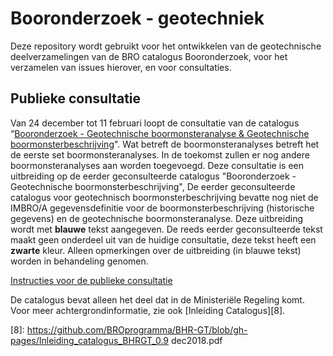 # Booronderzoek - geotechniek
Deze repository wordt gebruikt voor het ontwikkelen van de geotechnische deelverzamelingen van de BRO catalogus Booronderzoek, voor het verzamelen van issues hierover, en voor consultaties. 

## Publieke consultatie
Van 24 december tot 11 februari loopt de consultatie van de catalogus “[Booronderzoek - Geotechnische boormonsteranalyse & Geotechnische boormonsterbeschrijving][1]". Wat betreft de boormonsteranalyses betreft het de eerste set boormonsteranalyses. In de toekomst zullen er nog andere boormonsteranalyses aan worden toegevoegd. 
Deze consultatie is een uitbreiding op de eerder geconsulteerde catalogus "Booronderzoek - Geotechnische  boormonsterbeschrijving", De eerder geconsulteerde catalogus voor geotechnisch boormonsterbeschrijving bevatte nog niet de IMBRO/A gegevensdefinitie voor de boormonsterbeschrijving (historische gegevens) en de geotechnische boormonsteranalyse. Deze uitbreiding wordt met **blauwe** tekst aangegeven. De reeds eerder geconsulteerde tekst maakt geen onderdeel uit van de huidige consultatie, deze tekst heeft een **zwarte** kleur. Alleen opmerkingen over de uitbreiding (in blauwe tekst) worden in behandeling genomen.


[Instructies voor de publieke consultatie][7]

De catalogus bevat alleen het deel dat in de Ministeriële Regeling komt. Voor meer achtergrondinformatie, zie ook [Inleiding Catalogus][8]. 

[1]: https://github.com/BROprogramma/BHR-GT/blob/gh-pages/20181221%20Booronderzoek%20-%20Geotechnische%20boormonsteranalyse%20en%20Geotechnische%20boormonsterbeschrijving.pdf
[2]: https://github.com/BROprogramma/BHR-GT/blob/gh-pages/archief/gegevensdefinitie%20Boormonsteronderzoek%20samenstellingsonderzoek%20werkversie%2020180717.pdf
[3]: https://github.com/BROprogramma/BHR-GT/blob/gh-pages/archiefGegevensdefinitie%20Boormonsteronderzoek%20samendrukkingsproef%20werkversie%2020180717.pdf
[7]: https://github.com/BROprogramma/BHR-GT/blob/gh-pages/consultatie-instructie.md
[8]: https://github.com/BROprogramma/BHR-GT/blob/gh-pages/Inleiding_catalogus_BHRGT_0.9 dec2018.pdf

